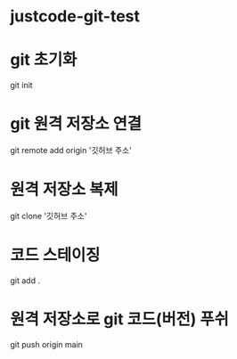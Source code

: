 # justcode-git-test

# git 초기화

git init

# git 원격 저장소 연결

git remote add origin '깃허브 주소'

# 원격 저장소 복제

git clone '깃허브 주소'

# 코드 스테이징

git add .

# 원격 저장소로 git 코드(버전) 푸쉬

git push origin main

